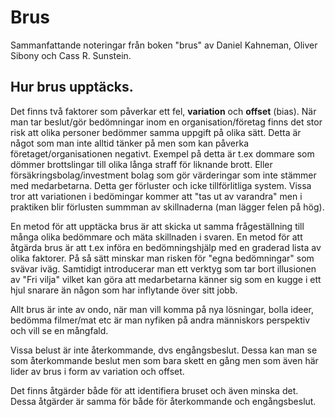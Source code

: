 # Brus
Sammanfattande noteringar från boken "brus" av Daniel Kahneman, Oliver Sibony och Cass R. Sunstein.

## Hur brus upptäcks.
Det finns två faktorer som påverkar ett fel, **variation** och **offset** (bias).
När man tar beslut/gör bedömningar inom en organisation/företag finns det stor risk att olika personer bedömmer samma uppgift på olika sätt. Detta är något som man inte alltid tänker på men som kan påverka företaget/organisationen negativt.
Exempel på detta är t.ex dommare som dömmer brottslingar till olika långa straff för liknande brott. Eller försäkringsbolag/investment bolag som gör värderingar som inte stämmer med medarbetarna. Detta ger förluster och icke tillförlitliga system.
Vissa tror att variationen i bedömingar kommer att "tas ut av varandra" men i praktiken blir förlusten summman av skillnaderna (man lägger felen på hög).

En metod för att upptäcka brus är att skicka ut samma frågeställning till många olika bedömmare och mäta skillnaden i svaren.
En metod för att åtgärda brus är att t.ex införa en bedömningshjälp med en graderad lista av olika faktorer. På så sätt minskar man risken för "egna bedömningar" som svävar iväg. Samtidigt introducerar man ett verktyg som tar bort illusionen av "Fri vilja" vilket kan göra att medarbetarna känner sig som en kugge i ett hjul snarare än någon som har inflytande över sitt jobb.

Allt brus är inte av ondo, när man vill komma på nya lösningar, bolla ideer, bedömma filmer/mat etc är man nyfiken på andra människors perspektiv och vill se en mångfald.

Vissa belust är inte återkommande, dvs engångsbeslut. Dessa kan man se som återkommande beslut men som bara skett en gång men som även här lider av brus i form av variation och offset.

Det finns åtgärder både för att identifiera bruset och även minska det. Dessa åtgärder är samma för både för återkommande och engångsbeslut.
